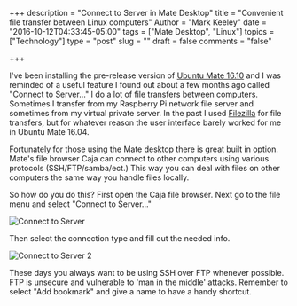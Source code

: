 +++
description = "Connect to Server in Mate Desktop"
title = "Convenient file transfer between Linux computers"
Author = "Mark Keeley"
date = "2016-10-12T04:33:45-05:00"
tags = ["Mate Desktop", "Linux"]
topics = ["Technology"]
type = "post"
slug = ""
draft = false
comments = "false"

+++

I've been installing the pre-release version of [Ubuntu Mate 16.10](https://ubuntu-mate.org) and I was reminded of a useful feature I found out about a few months ago called "Connect to Server..." I do a lot of file transfers between computers. Sometimes I transfer from my Raspberry Pi network file server and sometimes from my virtual private server. In the past I used [Filezilla](https://filezilla-project.org/) for file transfers, but for whatever reason the user interface barely worked for me in Ubuntu Mate 16.04.

Fortunately for those using the Mate desktop there is great built in option. Mate's file browser Caja can connect to other computers using various protocols (SSH/FTP/samba/ect.) This way you can deal with files on other computers the same way you handle files locally. 

So how do you do this? First open the Caja file browser. Next go to the file menu and select "Connect to Server..."

![Connect to Server](/media/connectserver.gif)

Then select the connection type and fill out the needed info.

![Connect to Server 2](/media/connectserver.png)

These days you always want to be using SSH over FTP whenever possible. FTP is unsecure and vulnerable to 'man in the middle' attacks. Remember to select "Add bookmark" and give a name to have a handy shortcut. 
